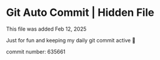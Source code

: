 # Git Auto Commit | Hidden File

This file was added Feb 12, 2025

Just for fun and keeping my daily git commit active 🤪

commit number: 635661
